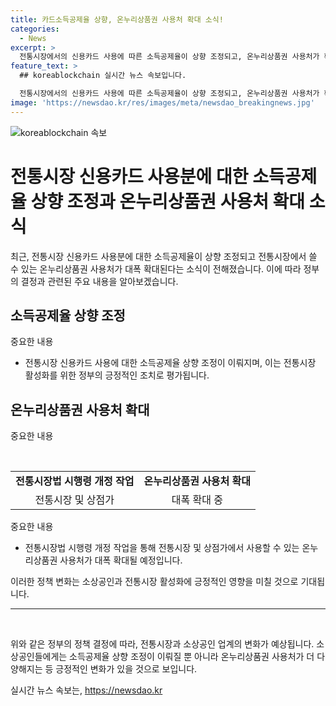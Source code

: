 ```yaml
---
title: 카드소득공제율 상향, 온누리상품권 사용처 확대 소식!
categories:
  - News
excerpt: >
  전통시장에서의 신용카드 사용에 따른 소득공제율이 상향 조정되고, 온누리상품권 사용처가 확대될 예정입니다. 그러나 중소벤처기업부는 소상공인 요구사항 중 일부를 받아들이지 않았으며, 전통시장법 시행령 개정을 통해 온누리상품권 사용처를 증가시킬 예정입니다.
feature_text: >
  ## koreablockchain 실시간 뉴스 속보입니다.

  전통시장에서의 신용카드 사용에 따른 소득공제율이 상향 조정되고, 온누리상품권 사용처가 확대될 예정입니다. 그러나 중소벤처기업부는 소상공인 요구사항 중 일부를 받아들이지 않았으며, 전통시장법 시행령 개정을 통해 온누리상품권 사용처를 증가시킬 예정입니다.
image: 'https://newsdao.kr/res/images/meta/newsdao_breakingnews.jpg'
---
```


<p><img src="https://newsdao.kr/res/images/meta/newsdao_breakingnews.jpg" alt="koreablockchain 속보" /></p>

<h1>전통시장 신용카드 사용분에 대한 소득공제율 상향 조정과 온누리상품권 사용처 확대 소식</h1>

<p data-ke-size="size16">최근, 전통시장 신용카드 사용분에 대한 소득공제율이 상향 조정되고 전통시장에서 쓸 수 있는 온누리상품권 사용처가 대폭 확대된다는 소식이 전해졌습니다. 이에 따라 정부의 결정과 관련된 주요 내용을 알아보겠습니다.</p>

<h2 data-ke-size="size26">소득공제율 상향 조정</h2>

<p data-ke-size="size16">중요한 내용</p>

<ul>
    <li>전통시장 신용카드 사용에 대한 소득공제율 상향 조정이 이뤄지며, 이는 전통시장 활성화를 위한 정부의 긍정적인 조치로 평가됩니다.</li>
</ul>

<h2 data-ke-size="size26">온누리상품권 사용처 확대</h2>

<p data-ke-size="size16">중요한 내용</p>

<p data-ke-size="size16">&nbsp;</p>

<table>
    <tbody>
        <tr>
            <td style="text-align: center; height: 17px;"><b>전통시장법 시행령 개정 작업</b></td>
            <td style="text-align: center;"><b>온누리상품권 사용처 확대</b></td>
        </tr>
        <tr>
            <td style="text-align: center;">전통시장 및 상점가</td>
            <td style="text-align: center;">대폭 확대 중</td>
        </tr>
    </tbody>
</table>

<p data-ke-size="size16">중요한 내용</p>

<ul>
    <li>전통시장법 시행령 개정 작업을 통해 전통시장 및 상점가에서 사용할 수 있는 온누리상품권 사용처가 대폭 확대될 예정입니다.</li>
</ul>

<p data-ke-size="size16">이러한 정책 변화는 소상공인과 전통시장 활성화에 긍정적인 영향을 미칠 것으로 기대됩니다.</p>

<hr>

<p data-ke-size="size16">&nbsp;</p>

<p data-ke-size="size16">위와 같은 정부의 정책 결정에 따라, 전통시장과 소상공인 업계의 변화가 예상됩니다. 소상공인들에게는 소득공제율 상향 조정이 이뤄질 뿐 아니라 온누리상품권 사용처가 더 다양해지는 등 긍정적인 변화가 있을 것으로 보입니다.</p>
실시간 뉴스 속보는, <a href="https://newsdao.kr" rel="dofollow">https://newsdao.kr</a>


